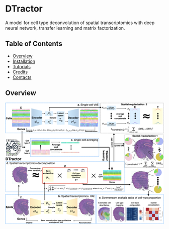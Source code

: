 # DTractor
A model for cell type deconvolution of spatial transcriptomics with deep neural network, transfer learning and matrix factorization.

## Table of Contents
- [Overview](#application-scenarios)
- [Installation](#installation)
- [Tutorials](#tutorials)
- [Credits](#credits)
- [Contacts](#contacts)

## Overview 
<img title="DTractor Overview" alt="Alt text" src="/figures/main.png">
